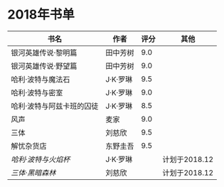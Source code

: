 # 2018年书单

| 书名 | 作者 | 评分 | 其他 |
| --- | --- | --- | --- |
| 银河英雄传说·黎明篇 | 田中芳树 | 9.0 |  |
| 银河英雄传说·野望篇 | 田中芳树 | 9.0 |  |
| 哈利·波特与魔法石 | J·K·罗琳 | 9.5 |  |
| 哈利·波特与密室 | J·K·罗琳 | 9.0 |  |
| 哈利·波特与阿兹卡班的囚徒 | J·K·罗琳 | 8.5 |  |
| 风声 | 麦家 | 9.0 |  |
| 三体 | 刘慈欣 | 9.5 |  |
| 解忧杂货店 | 东野圭吾 | 9.5 |  |
| _哈利·波特与火焰杯_ | J·K·罗琳 |  | 计划于2018.12 |
| _三体·黑暗森林_ | 刘慈欣 |  | 计划于2018.12 |
